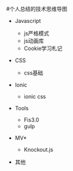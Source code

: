 #个人总结的技术思维导图


*	Javascript
	*	js严格模式
	*	js动画库
	*	Cookie学习札记

*	CSS
	*	css基础
	

*	Ionic
	*	ionic css
	
*	Tools
	*	Fis3.0
	*	gulp
	
*	MV*
	*	Knockout.js
	
*	其他






